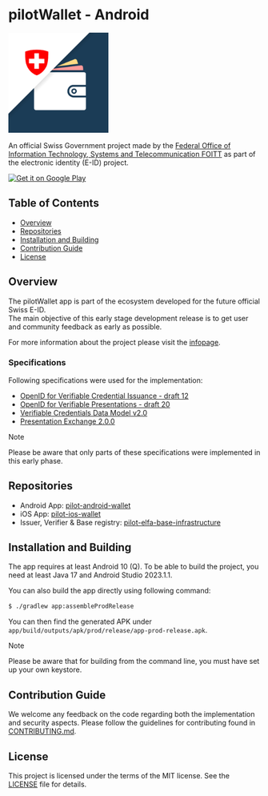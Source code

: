 # pilotWallet - Android

<div align="left">
<img src="app/src/main/ic_launcher-playstore.png" width="200" />
</div>

An official Swiss Government project made by the [Federal Office of Information Technology, Systems and Telecommunication FOITT](https://www.bit.admin.ch/)
as part of the electronic identity (E-ID) project.

<div align="left">
<a href='https://play.google.com/store/apps/details?id=ch.admin.foitt.pilotwallet' >
<img alt='Get it on Google Play' src='https://play.google.com/intl/en_us/badges/static/images/badges/en_badge_web_generic.png' width="200"/>
</a>
</div>

## Table of Contents

- [Overview](#overview)
- [Repositories](#repositories)
- [Installation and Building](#installation-and-building)
- [Contribution Guide](#contribution-guide)
- [License](#license)


## Overview

The pilotWallet app is part of the ecosystem developed for the future official Swiss E-ID.<br/>
The main objective of this early stage development release is to get user and community feedback as early as possible.<br/>

For more information about the project please visit the [infopage](https://github.com/e-id-admin/eidch-pilot-elfa-base-infrastructure?tab=readme-ov-file#project-context).

### Specifications

Following specifications were used for the implementation:

- [OpenID for Verifiable Credential Issuance - draft 12](https://openid.net/specs/openid-4-verifiable-credential-issuance-1_0-12.html)
- [OpenID for Verifiable Presentations - draft 20](https://openid.net/specs/openid-4-verifiable-presentations-1_0-20.html)
- [Verifiable Credentials Data Model v2.0](https://www.w3.org/TR/vc-data-model-2.0/)
- [Presentation Exchange 2.0.0](https://identity.foundation/presentation-exchange/spec/v2.0.0/)

> [!NOTE]
> Please be aware that only parts of these specifications were implemented in this early phase.


## Repositories

* Android App: [pilot-android-wallet](https://github.com/e-id-admin/eidch-pilot-android-wallet)
* iOS App: [pilot-ios-wallet](https://github.com/e-id-admin/eidch-pilot-ios-wallet)
* Issuer, Verifier & Base registry: [pilot-elfa-base-infrastructure](https://github.com/e-id-admin/eidch-pilot-elfa-base-infrastructure)


## Installation and Building

The app requires at least Android 10 (Q).
To be able to build the project, you need at least Java 17 and Android Studio 2023.1.1.

You can also build the app directly using following command:

```sh
$ ./gradlew app:assembleProdRelease
```

You can then find the generated APK under `app/build/outputs/apk/prod/release/app-prod-release.apk`.

> [!NOTE]
> Please be aware that for building from the command line, you must have set up your own keystore.

## Contribution Guide

We welcome any feedback on the code regarding both the implementation and security aspects. Please follow the guidelines for contributing found in [CONTRIBUTING.md](./CONTRIBUTING.md).

## License

This project is licensed under the terms of the MIT license. See the [LICENSE](LICENSE) file for details.

